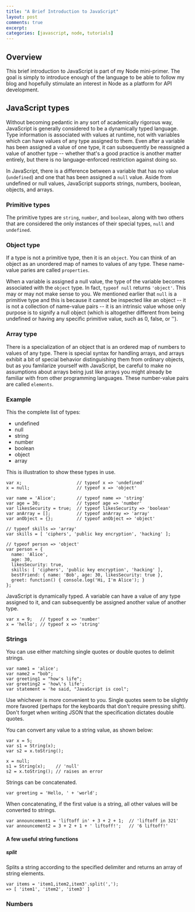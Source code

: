 ```yaml
---
title: "A Brief Introduction to JavaScript"
layout: post
comments: true
excerpt:
categories: [javascript, node, tutorials]
---
```


## Overview

This brief introduction to JavaScript is part of my Node mini-primer. The goal is simply to introduce enough of the language to be able to follow my blog and hopefully stimulate an interest in Node as a platform for API development.

## JavaScript types

Without becoming pedantic in any sort of academically rigorous way, JavaScript is generally considered to be a dynamically typed language. Type information is associated with values at runtime, not with variables which can have values of any type assigned to them. Even after a variable has been assigned a value of one type, it can subsequently be reassigned a value of another type -- whether that's a good practice is another matter entirely, but there is no language-enforced restriction against doing so.

In JavaScript, there is a difference between a variable that has no value (`undefined`) and one that has been assigned a `null` value. Aside from undefined or null values, JavaScript supports strings, numbers, boolean, objects, and arrays.

### Primitive types

The primitive types are `string`, `number`, and `boolean`, along with two others that are considered the only instances of their special types, `null` and `undefined`.

### Object type

If a type is not a primitive type, then it is an `object`. You can think of an object as an unordered map of names to values of any type. These name-value paries are called `properties`.

When a variable is assigned a null value, the type of the variable becomes associated with the `object` type. In fact, `typeof null` returns `'object'`. This may or may not make sense to you. We mentioned earlier that `null` is a primitive type and this is because it cannot be inspected like an object -- it is not a collection of name-value pairs -- it is an intrinsic value whose only purpose is to signify a null object (which is altogether different from being undefined or having any specific primitive value, such as 0, false, or '').

### Array type

There is a specialization of an object that is an ordered map of numbers to values of any type. There is special syntax for handling arrays, and arrays exhibit a bit of special behavior distinguishing them from ordinary objects, but as you familarize yourself with JavaScript, be careful to make no assumptions about arrays being just like arrays you might already be familiar with from other programming languages. These number-value pairs are called `elements`.

### Example

This the complete list of types:

* undefined
* null
* string
* number
* boolean
* object
* array

This is illustration to show these types in use.

    var x;                     // typeof x => 'undefined'
    x = null;                  // typeof x => 'object'

    var name = 'Alice';        // typeof name => 'string'
    var age = 30;              // typeof age => 'number'
    var likesSecurity = true;  // typeof likesSecurity => 'boolean'
    var anArray = [];          // typeof anArray => 'array'
    var anObject = {};         // typeof anObject => 'object'

    // typeof skills => 'array'
    var skills = [ 'ciphers', 'public key encryption', 'hacking' ];

    // typeof person => 'object'
    var person = {
      name: 'Alice',
      age: 30,
      likesSecurity: true,
      skills: [ 'ciphers', 'public key encryption', 'hacking' ],
      bestFriend: { name: 'Bob', age: 30, likesSecurity: true },
      greet: function() { console.log('Hi, I'm Alice'); }
    };

JavaScript is dynamically typed. A variable can have a value of any type assigned to it, and can subsequently be assigned another value of another type.

    var x = 9;   // typeof x => 'number'
    x = 'hello'; // typeof x => 'string'

### Strings

You can use either matching single quotes or double quotes to delimit strings.

    var name1 = 'alice';
    var name2 = "bob";
    var greeting1 = "how's life";
    var greeting2 = 'how\'s life';
    var statement = 'he said, "JavaScript is cool";

Use whichever is more convenient to you. Single quotes seem to be slightly more favored (perhaps for the keyboards that don't require pressing shift). Don't forget when writing JSON that the specification dictates double quotes.

You can convert any value to a string value, as shown below:

    var x = 5;
    var s1 = String(x);
    var s2 = x.toString();

    x = null;
    s1 = String(x);    // 'null'
    s2 = x.toString(); // raises an error

Strings can be concatenated.

    var greeting = 'Hello, ' + 'world';

When concatenating, if the first value is a string, all other values will be converted to strings.

    var announcement1 = 'liftoff in' + 3 + 2 + 1;  // 'liftoff in 321'
    var announcement2 = 3 + 2 + 1 + ' liftoff!';   // '6 liftoff!'

#### A few useful string functions

##### split

Splits a string according to the specified delimiter and returns an array of string elements.

    var items = 'item1,item2,item3'.split(',');
    => [ 'item1', 'item2', 'item3' ]



### Numbers


 


